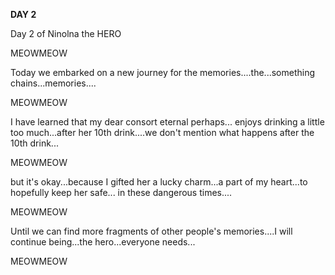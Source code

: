 <!-- title: Ina's Journal Entry: Day 2 -->

**DAY 2**

Day 2 of Ninolna the HERO

MEOWMEOW

Today we embarked on a new journey for the memories....the...something chains...memories....

MEOWMEOW

I have learned that my dear consort eternal perhaps... enjoys drinking a little too much...after her 10th drink....we don't mention what happens after the 10th drink...

MEOWMEOW

but it's okay...because I gifted her a lucky charm...a part of my heart...to hopefully keep her safe... in these dangerous times....

MEOWMEOW

Until we can find more fragments of other people's memories....I will continue being...the hero...everyone needs...

MEOWMEOW
